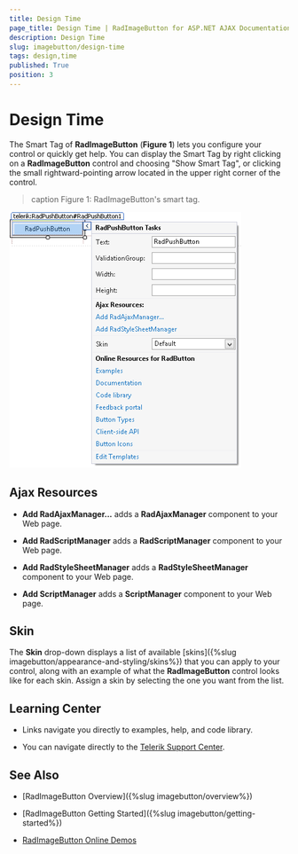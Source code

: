 ```yaml
---
title: Design Time
page_title: Design Time | RadImageButton for ASP.NET AJAX Documentation
description: Design Time
slug: imagebutton/design-time
tags: design,time
published: True
position: 3
---
```


# Design Time

The Smart Tag of **RadImageButton** (**Figure 1**) lets you configure your control or quickly get help. You can display the Smart Tag by right clicking on a **RadImageButton** control and choosing "Show Smart Tag", or clicking the small rightward-pointing arrow located in the upper right corner of the control.

>caption Figure 1: RadImageButton's smart tag.

![button-smart-tag](images/button-smart-tag.png)

## Ajax Resources

* **Add RadAjaxManager...** adds a **RadAjaxManager** component to your Web page.

* **Add RadScriptManager** adds a **RadScriptManager** component to your Web page.

* **Add RadStyleSheetManager** adds a **RadStyleSheetManager** component to your Web page.

* **Add ScriptManager** adds a **ScriptManager** component to your Web page.

## Skin

The **Skin** drop-down displays a list of available [skins]({%slug imagebutton/appearance-and-styling/skins%}) that you can apply to your control, along with an example of what the **RadImageButton** control looks like for each skin. Assign a skin by selecting the one you want from the list.

## Learning Center

* Links navigate you directly to examples, help, and code library.

* You can navigate directly to the [Telerik Support Center](http://www.telerik.com/support/home.aspx).

## See Also

 * [RadImageButton Overview]({%slug imagebutton/overview%})
 
 * [RadImageButton Getting Started]({%slug imagebutton/getting-started%})
 
 * [RadImageButton Online Demos](http://demos.telerik.com/aspnet-ajax/imagebutton/examples/overview/defaultcs.aspx)

